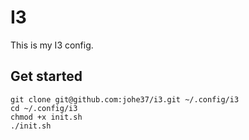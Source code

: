 # I3

This is my I3 config.

## Get started

```shell
git clone git@github.com:johe37/i3.git ~/.config/i3
cd ~/.config/i3
chmod +x init.sh
./init.sh
```
